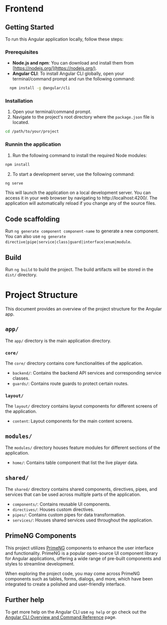 # Frontend
## Getting Started

To run this Angular application locally, follow these steps:

### Prerequisites

- **Node.js and npm**: You can download and install them from [https://nodejs.org/](https://nodejs.org/).
- **Angular CLI**: To install Angular CLI globally, open your terminal/command prompt and run the following command:

```bash
  npm install -g @angular/cli
```

### Installation

1. Open your terminal/command prompt.
2. Navigate to the project's root directory where the `package.json` file is located.

```bash
cd /path/to/your/project
```

### Runnin the application

1. Run the following command to install the required Node modules:

```bash
npm install
```

2. To start a development server, use the following command:

```bash
ng serve
```

This will launch the application on a local development server. You can access it in your web browser by navigating to http://localhost:4200/. The application will automatically reload if you change any of the source files.

## Code scaffolding

Run `ng generate component component-name` to generate a new component. You can also use `ng generate directive|pipe|service|class|guard|interface|enum|module`.

## Build

Run `ng build` to build the project. The build artifacts will be stored in the `dist/` directory.

# Project Structure

This document provides an overview of the project structure for the Angular app.

## `app/`

The `app/` directory is the main application directory.

### `core/`

The `core/` directory contains core functionalities of the application.

- `backend/`: Contains the backend API services and corresponding service classes.
- `guards/`: Contains route guards to protect certain routes.

### `layout/`

The `layout/` directory contains layout components for different screens of the application.

- `content`: Layout components for the main content screens.

## `modules/`

The `modules/` directory houses feature modules for different sections of the application.

- `home/`: Contains table component that list the live player data.

## `shared/`

The `shared/` directory contains shared components, directives, pipes, and services that can be used across multiple parts of the application.

- `components/`: Contains reusable UI components.
- `directives/`: Houses custom directives.
- `pipes/`: Contains custom pipes for data transformation.
- `services/`: Houses shared services used throughout the application.

## PrimeNG Components

This project utilizes [PrimeNG](https://www.primefaces.org/primeng/) components to enhance the user interface and functionality. PrimeNG is a popular open-source UI component library for Angular applications, offering a wide range of pre-built components and styles to streamline development.

When exploring the project code, you may come across PrimeNG components such as tables, forms, dialogs, and more, which have been integrated to create a polished and user-friendly interface.

## Further help

To get more help on the Angular CLI use `ng help` or go check out the [Angular CLI Overview and Command Reference](https://angular.io/cli) page.

